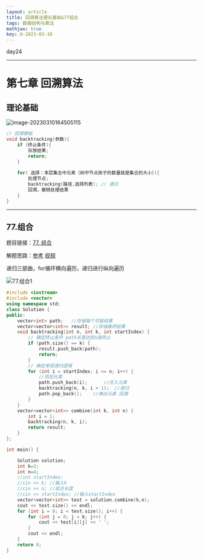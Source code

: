 ```yaml
---
layout: article
title: 回溯算法理论基础&77组合
tags: 数据结构与算法
mathjax: true
key: A-2023-03-10
---
```


day24

<!--more-->

***

# 第七章 回溯算法

## 理论基础

![image-20230310164505115](https://vicent-picture-for-typora.oss-cn-beijing.aliyuncs.com/img_for_typora/image-20230310164505115.png)

```c++
// 回溯模板
void backtracking(参数){
    if (终止条件){
        存放结果;
        return;
    }
    
    for( 选择：本层集合中元素（树中节点孩子的数量就是集合的大小）){
        处理节点;
        backtracking(路径,选择列表); // 递归
        回溯，撤销处理结果
    }
}
```

***

## 77.组合

题目链接：[77. 组合](https://leetcode.cn/problems/combinations/)

解题思路：[参考](https://programmercarl.com/0077.%E7%BB%84%E5%90%88.html)  [视频](https://www.bilibili.com/video/BV1ti4y1L7cv/?spm_id_from=pageDriver&vd_source=216422f9c92c0e837a651f3b47974a0c)

递归三部曲，for循环横向遍历，递归进行纵向遍历

![77.组合1](https://vicent-picture-for-typora.oss-cn-beijing.aliyuncs.com/img_for_typora/20201123195242899.png)

```c++
#include <iostream>
#include <vector>
using namespace std;
class Solution {
public:
	vector<int> path;	//存储每个可能结果
	vector<vector<int>> result;	//存储最终结果
	void backtracking(int n, int k, int startIndex) {
		// 确定终止条件 path长度达到n就终止
		if (path.size() == k) {
			result.push_back(path);
			return;
		}
		// 确定单层递归逻辑
		for (int i = startIndex; i <= n; i++) {
			//添加元素
			path.push_back(i);		//压入元素
			backtracking(n, k, i + 1);	//递归
			path.pop_back();	//弹出元素 回溯
		}	
	}
	vector<vector<int>> combine(int k, int n) {
		int i = 1;
		backtracking(n, k, i);
		return result;
	}
};

int main() {

	Solution solution;
	int k=2;
	int n=4;
	//int startIndex;
	//cin >> k;	//输入k
	//cin >> n;	//组合长度
	//cin >> startIndex; //输入startIndex
	vector<vector<int>> test = solution.combine(k,n);
	cout << test.size() << endl;
	for (int i = 0; i < test.size(); i++) {
		for (int j = 0; j < k; j++) {
			cout << test[i][j] << ' ';
		}
		cout << endl;
	}
	return 0;
}
```

